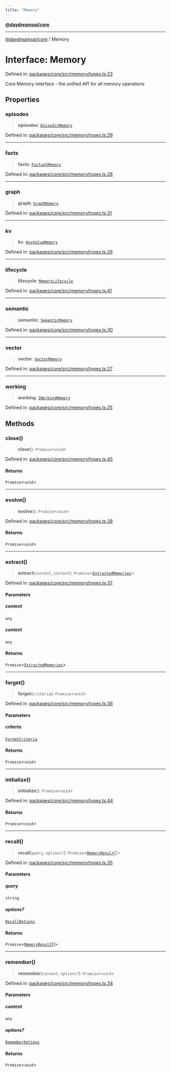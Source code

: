```yaml
---
title: "Memory"
---
```


[**@daydreamsai/core**](./api-reference.md)

***

[@daydreamsai/core](./api-reference.md) / Memory

# Interface: Memory

Defined in: [packages/core/src/memory/types.ts:23](https://github.com/dojoengine/daydreams/blob/cade502c379b7b9e103832026447c86310638fce/packages/core/src/memory/types.ts#L23)

Core Memory interface - the unified API for all memory operations

## Properties

### episodes

> **episodes**: [`EpisodicMemory`](./EpisodicMemory.md)

Defined in: [packages/core/src/memory/types.ts:29](https://github.com/dojoengine/daydreams/blob/cade502c379b7b9e103832026447c86310638fce/packages/core/src/memory/types.ts#L29)

***

### facts

> **facts**: [`FactualMemory`](./FactualMemory.md)

Defined in: [packages/core/src/memory/types.ts:28](https://github.com/dojoengine/daydreams/blob/cade502c379b7b9e103832026447c86310638fce/packages/core/src/memory/types.ts#L28)

***

### graph

> **graph**: [`GraphMemory`](./GraphMemory.md)

Defined in: [packages/core/src/memory/types.ts:31](https://github.com/dojoengine/daydreams/blob/cade502c379b7b9e103832026447c86310638fce/packages/core/src/memory/types.ts#L31)

***

### kv

> **kv**: [`KeyValueMemory`](./KeyValueMemory.md)

Defined in: [packages/core/src/memory/types.ts:26](https://github.com/dojoengine/daydreams/blob/cade502c379b7b9e103832026447c86310638fce/packages/core/src/memory/types.ts#L26)

***

### lifecycle

> **lifecycle**: [`MemoryLifecycle`](./MemoryLifecycle.md)

Defined in: [packages/core/src/memory/types.ts:41](https://github.com/dojoengine/daydreams/blob/cade502c379b7b9e103832026447c86310638fce/packages/core/src/memory/types.ts#L41)

***

### semantic

> **semantic**: [`SemanticMemory`](./SemanticMemory.md)

Defined in: [packages/core/src/memory/types.ts:30](https://github.com/dojoengine/daydreams/blob/cade502c379b7b9e103832026447c86310638fce/packages/core/src/memory/types.ts#L30)

***

### vector

> **vector**: [`VectorMemory`](./VectorMemory.md)

Defined in: [packages/core/src/memory/types.ts:27](https://github.com/dojoengine/daydreams/blob/cade502c379b7b9e103832026447c86310638fce/packages/core/src/memory/types.ts#L27)

***

### working

> **working**: [`IWorkingMemory`](./IWorkingMemory.md)

Defined in: [packages/core/src/memory/types.ts:25](https://github.com/dojoengine/daydreams/blob/cade502c379b7b9e103832026447c86310638fce/packages/core/src/memory/types.ts#L25)

## Methods

### close()

> **close**(): `Promise`\<`void`\>

Defined in: [packages/core/src/memory/types.ts:45](https://github.com/dojoengine/daydreams/blob/cade502c379b7b9e103832026447c86310638fce/packages/core/src/memory/types.ts#L45)

#### Returns

`Promise`\<`void`\>

***

### evolve()

> **evolve**(): `Promise`\<`void`\>

Defined in: [packages/core/src/memory/types.ts:38](https://github.com/dojoengine/daydreams/blob/cade502c379b7b9e103832026447c86310638fce/packages/core/src/memory/types.ts#L38)

#### Returns

`Promise`\<`void`\>

***

### extract()

> **extract**(`content`, `context`): `Promise`\<[`ExtractedMemories`](./ExtractedMemories.md)\>

Defined in: [packages/core/src/memory/types.ts:37](https://github.com/dojoengine/daydreams/blob/cade502c379b7b9e103832026447c86310638fce/packages/core/src/memory/types.ts#L37)

#### Parameters

##### content

`any`

##### context

`any`

#### Returns

`Promise`\<[`ExtractedMemories`](./ExtractedMemories.md)\>

***

### forget()

> **forget**(`criteria`): `Promise`\<`void`\>

Defined in: [packages/core/src/memory/types.ts:36](https://github.com/dojoengine/daydreams/blob/cade502c379b7b9e103832026447c86310638fce/packages/core/src/memory/types.ts#L36)

#### Parameters

##### criteria

[`ForgetCriteria`](./ForgetCriteria.md)

#### Returns

`Promise`\<`void`\>

***

### initialize()

> **initialize**(): `Promise`\<`void`\>

Defined in: [packages/core/src/memory/types.ts:44](https://github.com/dojoengine/daydreams/blob/cade502c379b7b9e103832026447c86310638fce/packages/core/src/memory/types.ts#L44)

#### Returns

`Promise`\<`void`\>

***

### recall()

> **recall**(`query`, `options?`): `Promise`\<[`MemoryResult`](./MemoryResult.md)[]\>

Defined in: [packages/core/src/memory/types.ts:35](https://github.com/dojoengine/daydreams/blob/cade502c379b7b9e103832026447c86310638fce/packages/core/src/memory/types.ts#L35)

#### Parameters

##### query

`string`

##### options?

[`RecallOptions`](./RecallOptions.md)

#### Returns

`Promise`\<[`MemoryResult`](./MemoryResult.md)[]\>

***

### remember()

> **remember**(`content`, `options?`): `Promise`\<`void`\>

Defined in: [packages/core/src/memory/types.ts:34](https://github.com/dojoengine/daydreams/blob/cade502c379b7b9e103832026447c86310638fce/packages/core/src/memory/types.ts#L34)

#### Parameters

##### content

`any`

##### options?

[`RememberOptions`](./RememberOptions.md)

#### Returns

`Promise`\<`void`\>
